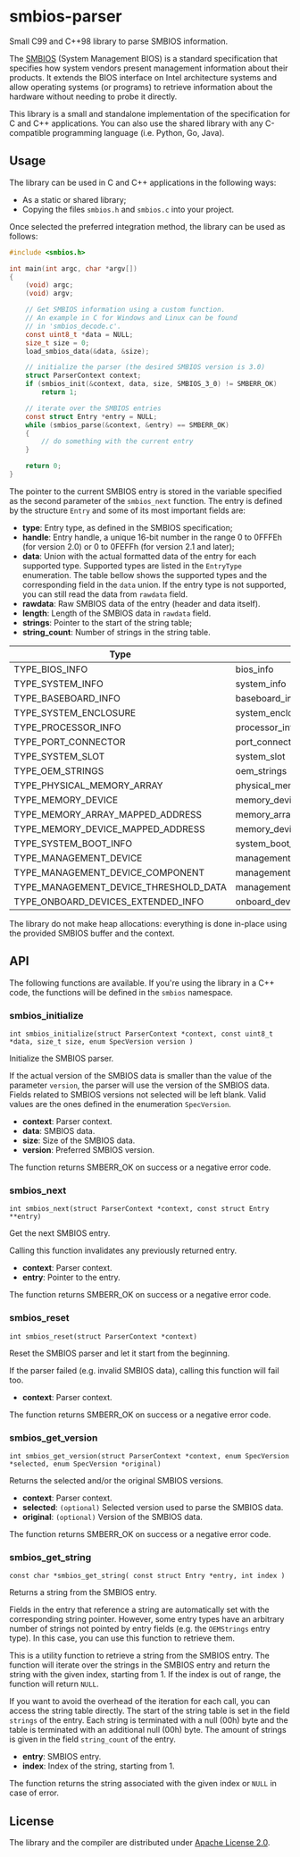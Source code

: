 # smbios-parser

Small C99 and C++98 library to parse SMBIOS information.

The [SMBIOS](https://www.dmtf.org/standards/smbios) (System Management BIOS) is a standard specification that specifies how system vendors present management information about their products. It extends the BIOS interface on Intel architecture systems and allow operating systems (or programs) to retrieve information about the hardware without needing to probe it directly.

This library is a small and standalone implementation of the specification for C and C++ applications. You can also use the shared library with any C-compatible programming language (i.e. Python, Go, Java).

## Usage

The library can be used in C and C++ applications in the following ways:

*   As a static or shared library;
*   Copying the files `smbios.h` and `smbios.c` into your project.

Once selected the preferred integration method, the library can be used as follows:

```c
#include <smbios.h>

int main(int argc, char *argv[])
{
    (void) argc;
    (void) argv;

    // Get SMBIOS information using a custom function.
    // An example in C for Windows and Linux can be found
    // in 'smbios_decode.c'.
    const uint8_t *data = NULL;
    size_t size = 0;
    load_smbios_data(&data, &size);

    // initialize the parser (the desired SMBIOS version is 3.0)
    struct ParserContext context;
    if (smbios_init(&context, data, size, SMBIOS_3_0) != SMBERR_OK)
        return 1;

    // iterate over the SMBIOS entries
    const struct Entry *entry = NULL;
    while (smbios_parse(&context, &entry) == SMBERR_OK)
    {
        // do something with the current entry
    }

    return 0;
}
```

The pointer to the current SMBIOS entry is stored in the variable specified as the second parameter of the `smbios_next` function. The entry is defined by the structure `Entry` and some of its most important fields are:

* **type**: Entry type, as defined in the SMBIOS specification;
* **handle**: Entry handle, a unique 16-bit number in the range 0 to 0FFFEh (for version 2.0) or 0 to 0FEFFh (for version 2.1 and later);
* **data**: Union with the actual formatted data of the entry for each supported type. Supported types are listed in the `EntryType` enumeration. The table bellow shows the supported types and the corresponding field in the `data` union. If the entry type is not supported, you can still read the data from `rawdata` field.
* **rawdata**: Raw SMBIOS data of the entry (header and data itself).
* **length**: Length of the SMBIOS data in `rawdata` field.
* **strings**: Pointer to the start of the string table;
* **string_count**: Number of strings in the string table.

|Type|Field|
|---|---|
|TYPE_BIOS_INFO | bios_info |
|TYPE_SYSTEM_INFO | system_info |
|TYPE_BASEBOARD_INFO | baseboard_info |
|TYPE_SYSTEM_ENCLOSURE | system_enclosure |
|TYPE_PROCESSOR_INFO | processor_info |
|TYPE_PORT_CONNECTOR | port_connector |
|TYPE_SYSTEM_SLOT | system_slot |
|TYPE_OEM_STRINGS | oem_strings |
|TYPE_PHYSICAL_MEMORY_ARRAY | physical_memory_array |
|TYPE_MEMORY_DEVICE | memory_device |
|TYPE_MEMORY_ARRAY_MAPPED_ADDRESS | memory_array_mapped_address |
|TYPE_MEMORY_DEVICE_MAPPED_ADDRESS | memory_device_mapped_address |
|TYPE_SYSTEM_BOOT_INFO | system_boot_info |
|TYPE_MANAGEMENT_DEVICE | management_device |
|TYPE_MANAGEMENT_DEVICE_COMPONENT | management_device_component |
|TYPE_MANAGEMENT_DEVICE_THRESHOLD_DATA | management_device_threshold_data |
|TYPE_ONBOARD_DEVICES_EXTENDED_INFO | onboard_devices_extended_info |

The library do not make heap allocations: everything is done in-place using the provided SMBIOS buffer and the context.

## API

The following functions are available. If you're using the library in a C++ code, the functions will be defined in the `smbios` namespace.

### smbios_initialize

`int smbios_initialize(struct ParserContext *context, const uint8_t *data, size_t size, enum SpecVersion version )`

Initialize the SMBIOS parser.

If the actual version of the SMBIOS data is smaller than the value of the parameter `version`, the parser will use the version of the SMBIOS data. Fields related to SMBIOS versions not selected will be left blank. Valid values are the ones defined in the enumeration `SpecVersion`.

* **context**: Parser context.
* **data**: SMBIOS data.
* **size**: Size of the SMBIOS data.
* **version**: Preferred SMBIOS version.

The function returns SMBERR_OK on success or a negative error code.

### smbios_next

`int smbios_next(struct ParserContext *context, const struct Entry **entry)`

Get the next SMBIOS entry.

Calling this function invalidates any previously returned entry.

* **context**: Parser context.
* **entry**: Pointer to the entry.

The function returns SMBERR_OK on success or a negative error code.

### smbios_reset

`int smbios_reset(struct ParserContext *context)`

Reset the SMBIOS parser and let it start from the beginning.

If the parser failed (e.g. invalid SMBIOS data), calling this function will fail too.

* **context**: Parser context.

The function returns SMBERR_OK on success or a negative error code.

### smbios_get_version

`int smbios_get_version(struct ParserContext *context, enum SpecVersion *selected, enum SpecVersion *original)`

Returns the selected and/or the original SMBIOS versions.

* **context**: Parser context.
* **selected**: `(optional)` Selected version used to parse the SMBIOS data.
* **original**: `(optional)` Version of the SMBIOS data.

The function returns SMBERR_OK on success or a negative error code.

### smbios_get_string

`const char *smbios_get_string( const struct Entry *entry, int index )`

Returns a string from the SMBIOS entry.

Fields in the entry that reference a string are automatically set with the corresponding string pointer. However, some entry types have an arbitrary number of strings not pointed by entry fields (e.g. the `OEMStrings` entry type). In this case, you can use this function to retrieve them.

This is a utility function to retrieve a string from the SMBIOS entry. The function will iterate over the strings in the SMBIOS entry and return the string with the given index, starting from 1. If the index is out of range, the function will return `NULL`.

If you want to avoid the overhead of the iteration for each call, you can access the string table directly. The start of the string table is set in the field `strings` of the entry. Each string is terminated with a null (00h) byte and the table is terminated with an additional null (00h) byte. The amount of strings is given in the field `string_count` of the entry.

* **entry**: SMBIOS entry.
* **index**: Index of the string, starting from 1.

The function returns the string associated with the given index or `NULL` in case of error.

## License

The library and the compiler are distributed under [Apache License 2.0](http://www.apache.org/licenses/LICENSE-2.0).